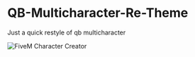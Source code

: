 # QB-Multicharacter-Re-Theme

Just a quick restyle of qb multicharacter

![FiveM Character Creator](https://i.imgur.com/B9FRt1t.png)




